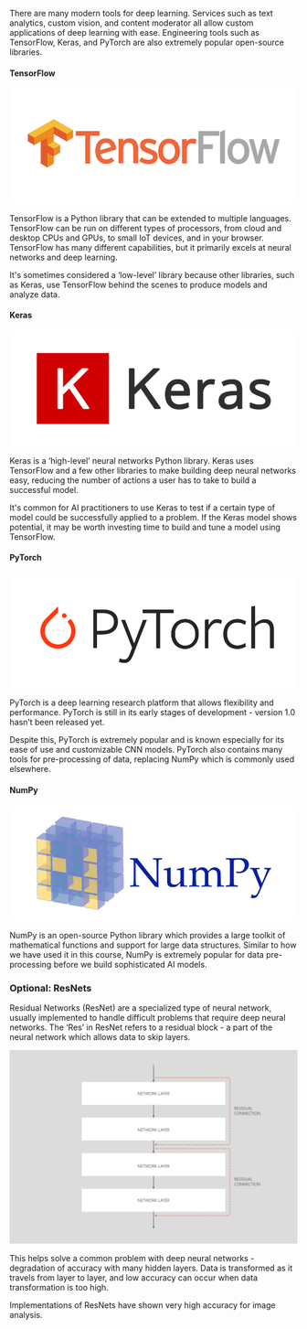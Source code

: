There are many modern tools for deep learning. Services such as text analytics, custom vision, and content moderator all allow custom applications of deep learning with ease. Engineering tools such as TensorFlow, Keras, and PyTorch are also extremely popular open-source libraries.

#### TensorFlow

![Logos Tensorflow](../media/Logos_Tensorflow.png)

TensorFlow is a Python library that can be extended to multiple languages. TensorFlow can be run on different types of processors, from cloud and desktop CPUs and GPUs, to small IoT devices, and in your browser. TensorFlow has many different capabilities, but it primarily excels at neural networks and deep learning.

It's sometimes considered a ‘low-level’ library because other libraries, such as Keras, use TensorFlow behind the scenes to produce models and analyze data.

#### Keras

![Logos Keras](../media/Logos_Keras.png)

Keras is a ‘high-level’ neural networks Python library. Keras uses TensorFlow and a few other libraries to make building deep neural networks easy, reducing the number of actions a user has to take to build a successful model.

It's common for AI practitioners to use Keras to test if a certain type of model could be successfully applied to a problem. If the Keras model shows potential, it may be worth investing time to build and tune a model using TensorFlow.

#### PyTorch

![Logos Pytorch](../media/Logos_Pytorch.png)

PyTorch is a deep learning research platform that allows flexibility and performance. PyTorch is still in its early stages of development - version 1.0 hasn’t been released yet.

Despite this, PyTorch is extremely popular and is known especially for its ease of use and customizable CNN models. PyTorch also contains many tools for pre-processing of data, replacing NumPy which is commonly used elsewhere.

#### NumPy

![Logos Numpy](../media/Logos_Numpy.png)

NumPy is an open-source Python library which provides a large toolkit of mathematical functions and support for large data structures. Similar to how we have used it in this course, NumPy is extremely popular for data pre-processing before we build sophisticated AI models.

### Optional: ResNets

Residual Networks (ResNet) are a specialized type of neural network, usually implemented to handle difficult problems that require deep neural networks. The ‘Res’ in ResNet refers to a residual block - a part of the neural network which allows data to skip layers.  
  
![6.4 Resnet](../media/6.4_Resnet.png)
  
This helps solve a common problem with deep neural networks - degradation of accuracy with many hidden layers. Data is transformed as it travels from layer to layer, and low accuracy can occur when data transformation is too high.
  
Implementations of ResNets have shown very high accuracy for image analysis.

